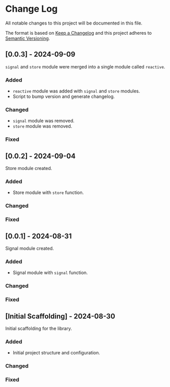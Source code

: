 # Change Log

All notable changes to this project will be documented in this file.

The format is based on [Keep a Changelog](http://keepachangelog.com/) and this project adheres to [Semantic Versioning](http://semver.org/).

## [0.0.3] - 2024-09-09

`signal` and `store` module were merged into a single module called `reactive`.

### Added

- `reactive` module was added with `signal` and `store` modules.
- Script to bump version and generate changelog.

### Changed

- `signal` module was removed.
- `store` module was removed.

### Fixed

## [0.0.2] - 2024-09-04

Store module created.

### Added

- Store module with `store` function.

### Changed

### Fixed

## [0.0.1] - 2024-08-31

Signal module created.

### Added

- Signal module with `signal` function.

### Changed

### Fixed

## [Initial Scaffolding] - 2024-08-30

Initial scaffolding for the library.

### Added

- Initial project structure and configuration.

### Changed

### Fixed
